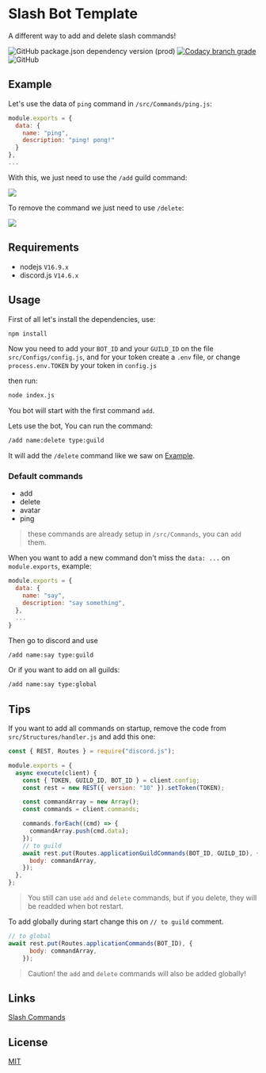 # Slash Bot Template

A different way to add and delete slash commands!

![GitHub package.json dependency version (prod)](https://img.shields.io/github/package-json/dependency-version/GuriZenit/Slash-Bot-Template/discord.js/main?style=for-the-badge)
[![Codacy branch grade](https://img.shields.io/codacy/grade/df82a32897b142fab1efeb68435eb69e/main?color=2a672d&style=for-the-badge)](https://www.codacy.com/gh/GuriZenit/slash-bot-template/dashboard?utm_source=github.com&utm_medium=referral&utm_content=GuriZenit/slash-bot-template&utm_campaign=Badge_Grade)
![GitHub](https://img.shields.io/github/license/GuriZenit/Slash-Bot-Template?color=77d374&style=for-the-badge)

## Example

Let's use the data of `ping` command in `/src/Commands/ping.js`:

```javascript
module.exports = {
  data: {
    name: "ping",
    description: "ping! pong!"
  }
},
...
```

With this, we just need to use the `/add` guild command:

![](https://i.imgur.com/RHOjui9.png)

To remove the command we just need to use `/delete`:

![](https://i.imgur.com/R5MqXzQ.png)

## Requirements

-   nodejs `V16.9.x`
-   discord.js `V14.6.x`

## Usage

First of all let's install the dependencies, use:

```bash
npm install
```

Now you need to add your `BOT_ID` and your `GUILD_ID` on the file `src/Configs/config.js`, and for your token create a `.env` file, or change `process.env.TOKEN` by your token in `config.js`

then run:

```bash
node index.js
```

You bot will start with the first command `add`.

Lets use the bot, You can run the command:

```bash
/add name:delete type:guild
```

It will add the `/delete` command like we saw on [Example](#example).

### Default commands

-   add
-   delete
-   avatar
-   ping

> these commands are already setup in `/src/Commands`, you can `add` them.

When you want to add a new command don't miss the `data: ...` on `module.exports`, example:

```js
module.exports = {
  data: {
    name: "say",
    description: "say something",
  },
  ...
}
```

Then go to discord and use

```bash
/add name:say type:guild
```

Or if you want to add on all guilds:

```bash
/add name:say type:global
```

## Tips

If you want to add all commands on startup, remove the code from `src/Structures/handler.js` and add this one:

```javascript
const { REST, Routes } = require("discord.js");

module.exports = {
  async execute(client) {
    const { TOKEN, GUILD_ID, BOT_ID } = client.config;
    const rest = new REST({ version: "10" }).setToken(TOKEN);

    const commandArray = new Array();
    const commands = client.commands;

    commands.forEach((cmd) => {
      commandArray.push(cmd.data);
    });
    // to guild
    await rest.put(Routes.applicationGuildCommands(BOT_ID, GUILD_ID), {
      body: commandArray,
    });
  },
};

```

> You still can use `add` and `delete` commands, but if you delete, they will be readded when bot restart.

To add globally during start change this on `// to guild` comment.


```javascript
// to global
await rest.put(Routes.applicationCommands(BOT_ID), {
      body: commandArray,
    });
```

> Caution! the `add` and `delete` commands will also be added globally!

## Links

[Slash Commands](https://discord.com/developers/docs/interactions/application-commands)

## License

[MIT](https://github.com/GuriZenit/Slash/blob/main/LICENSE)
